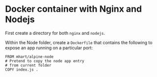 # Docker container with Nginx and Nodejs

First create a directory for both `nginx` and `nodejs`.

Within the Node folder, create a `Dockerfile` that contains the following to expose an app running on a particular port:

```
FROM mhart/alpine-node
# Pretend to copy the node app entry
# from current folder
COPY index.js .
```
